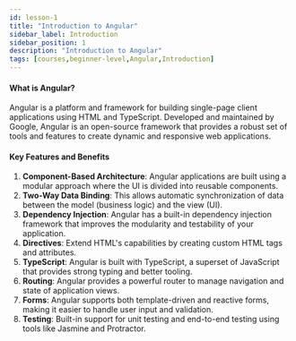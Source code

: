 ```yaml
---
id: lesson-1
title: "Introduction to Angular"
sidebar_label: Introduction
sidebar_position: 1
description: "Introduction to Angular"
tags: [courses,beginner-level,Angular,Introduction]
---
```



#### What is Angular?
Angular is a platform and framework for building single-page client applications using HTML and TypeScript. Developed and maintained by Google, Angular is an open-source framework that provides a robust set of tools and features to create dynamic and responsive web applications.

#### Key Features and Benefits

1. **Component-Based Architecture**: Angular applications are built using a modular approach where the UI is divided into reusable components.
2. **Two-Way Data Binding**: This allows automatic synchronization of data between the model (business logic) and the view (UI).
3. **Dependency Injection**: Angular has a built-in dependency injection framework that improves the modularity and testability of your application.
4. **Directives**: Extend HTML's capabilities by creating custom HTML tags and attributes.
5. **TypeScript**: Angular is built with TypeScript, a superset of JavaScript that provides strong typing and better tooling.
6. **Routing**: Angular provides a powerful router to manage navigation and state of application views.
7. **Forms**: Angular supports both template-driven and reactive forms, making it easier to handle user input and validation.
8. **Testing**: Built-in support for unit testing and end-to-end testing using tools like Jasmine and Protractor.
